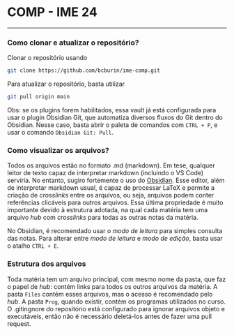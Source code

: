 # COMP - IME 24

---

### Como clonar e atualizar o repositório?

Clonar o repositório usando

```bash
git clone https://github.com/bcburin/ime-comp.git
```


Para atualizar o repositório, basta utilizar

```bash
git pull origin main
```

Obs: se os plugins forem habilitados, essa vault já está configurada para usar o plugin Obsidian Git, que automatiza diversos fluxos do Git dentro do Obsidian. Nesse caso, basta abrir o paleta de comandos com `CTRL + P`, e usar o comando `Obsidian Git: Pull`.

### Como visualizar os arquivos?

Todos os arquivos estão no formato .md (markdown). Em tese, qualquer leitor de texto capaz de interpretar markdown (incluindo o VS Code) serviria. No entanto, sugiro fortemente o uso do [Obsidian](https://obsidian.md/). Esse editor, além de interpretar markdown usual, é capaz de processar LaTeX e permite a criação de _crosslinks_ entre os arquivos, ou seja, arquivos podem conter referências clicáveis para outros arquivos. Essa última propriedade é muito importante devido à estrutura adotada, na qual cada matéria tem uma arquivo _hub_ com *crosslinks* para todas as outras notas da matéria.

No Obsidian, é recomendado usar o *modo de leitura* para simples consulta das notas. Para alterar entre *modo de leitura* e *modo de edição*, basta usar o atalho `CTRL + E`.

### Estrutura dos arquivos

Toda matéria tem um arquivo principal, com mesmo nome da pasta, que faz o papel de _hub_: contém links para todos os outros arquivos da matéria. A pasta `Files` contém esses arquivos, mas o acesso é recomendado pelo _hub_. A pasta `Prog`, quando existir, contém os programas utilizados no curso. O .gitingnore do repositório está configurado para ignorar arquivos objeto e executáveis, então não é necessário deletá-los antes de fazer uma pull request.

